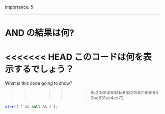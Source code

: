 importance: 5

---

# AND の結果は何?

<<<<<<< HEAD
このコードは何を表示するでしょう？
=======
What is this code going to show?
>>>>>>> 8c30654f694fe8682f5631809980be931ee4ed72

```js
alert( 1 && null && 2 );
```
